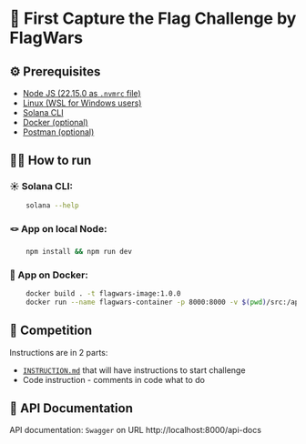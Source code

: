 # 🚩 First Capture the Flag Challenge by FlagWars

## ⚙️ Prerequisites

- [Node JS (22.15.0 as `.nvmrc` file)](https://nodejs.org/en/download)
- [Linux (WSL for Windows users)](https://learn.microsoft.com/en-us/windows/wsl/install)
- [Solana CLI](https://solana.com/zh/docs/intro/installation)
- [Docker (optional)](https://docs.docker.com/get-started/get-docker/)
- [Postman (optional)](https://www.postman.com/)

## 🏃‍♂️ How to run

### ☀️ Solana CLI:

```bash
    solana --help
```

### 🪢 App on local Node:

```bash
    npm install && npm run dev
```

### 🐳 App on Docker:

```bash
    docker build . -t flagwars-image:1.0.0
    docker run --name flagwars-container -p 8000:8000 -v $(pwd)/src:/app/src flagwars-image:1.0.0
```

## 🏅 Competition

Instructions are in 2 parts:

- [`INSTRUCTION.md`](https://github.com/flagwars-ctf/first-ctf-challenge/tree/main/INSTRUCTIONS.md) that will have instructions to start challenge
- Code instruction - comments in code what to do

## 📖 API Documentation

API documentation: `Swagger` on URL http://localhost:8000/api-docs
